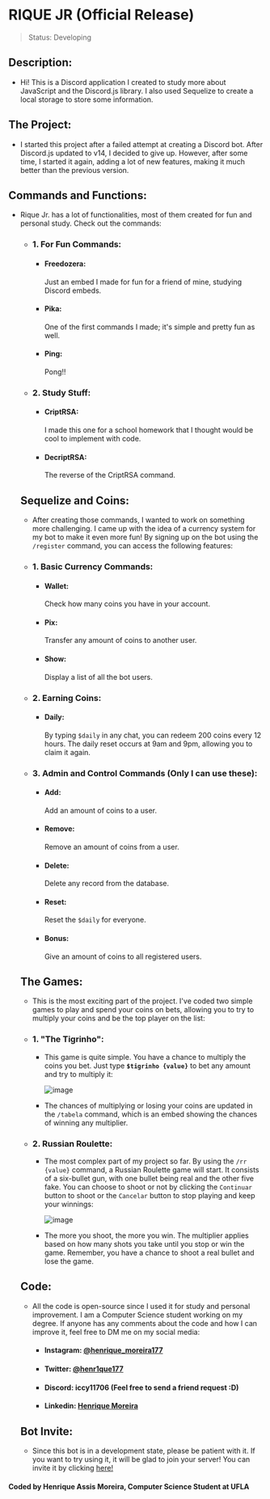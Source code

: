 # RIQUE JR (Official Release)

> Status: Developing

## Description:

- Hi! This is a Discord application I created to study more about JavaScript and the Discord.js library. I also used Sequelize to create a local storage to store some information.


## The Project:

- I started this project after a failed attempt at creating a Discord bot. After Discord.js updated to v14, I decided to give up. However, after some time, I started it again, adding a lot of new features, making it much better than the previous version.


## Commands and Functions:

- Rique Jr. has a lot of functionalities, most of them created for fun and personal study. Check out the commands:

  + ### 1. For Fun Commands:
    + <h4>Freedozera: </h4>Just an embed I made for fun for a friend of mine, studying Discord embeds.
    + <h4>Pika: </h4>One of the first commands I made; it's simple and pretty fun as well.
    + <h4>Ping: </h4>Pong!!
    
  + ### 2. Study Stuff:
    + <h4>CriptRSA: </h4>I made this one for a school homework that I thought would be cool to implement with code.
    + <h4>DecriptRSA: </h4>The reverse of the CriptRSA command.
  

  ## Sequelize and Coins:

  - After creating those commands, I wanted to work on something more challenging. I came up with the idea of a currency system for my bot to make it even more fun! By signing up on the bot using the <code>/register</code> command, you can access the following features:

   + ### 1. Basic Currency Commands:
     + <h4>Wallet: </h4>Check how many coins you have in your account.
     + <h4>Pix: </h4>Transfer any amount of coins to another user.
     + <h4>Show: </h4>Display a list of all the bot users.
     
   + ### 2. Earning Coins:
     + <h4>Daily: </h4>By typing <code>$daily</code> in any chat, you can redeem 200 coins every 12 hours. The daily reset occurs at 9am and 9pm, allowing you to claim it again.

   + ### 3. Admin and Control Commands (Only I can use these):
     + <h4>Add: </h4>Add an amount of coins to a user.
     + <h4>Remove: </h4>Remove an amount of coins from a user.
     + <h4>Delete: </h4>Delete any record from the database.
     + <h4>Reset: </h4>Reset the <code>$daily</code> for everyone.
     + <h4>Bonus: </h4>Give an amount of coins to all registered users.


  ## The Games:

  - This is the most exciting part of the project. I've coded two simple games to play and spend your coins on bets, allowing you to try to multiply your coins and be the top player on the list:

   + ### 1. "The Tigrinho":
     
     - This game is quite simple. You have a chance to multiply the coins you bet. Just type <code>**$tigrinho {value}**</code> to bet any amount and try to multiply it:
       
       ![image](https://github.com/henrique117/RiqueJR_2.0/assets/86057591/328daa1a-62e5-4456-b3d9-b53367e921f5)

     - The chances of multiplying or losing your coins are updated in the <code>/tabela</code> command, which is an embed showing the chances of winning any multiplier.
    
   + ### 2. Russian Roulette:
     
     - The most complex part of my project so far. By using the <code>/rr {value}</code> command, a Russian Roulette game will start. It consists of a six-bullet gun, with one bullet being real and the other five fake. You can choose to shoot or not by clicking the <code>Continuar</code> button to shoot or the <code>Cancelar</code> button to stop playing and keep your winnings:
    
       ![image](https://github.com/henrique117/RiqueJR_2.0/assets/86057591/29f85285-b86a-494b-86c5-996e6281724f)

     - The more you shoot, the more you win. The multiplier applies based on how many shots you take until you stop or win the game. Remember, you have a chance to shoot a real bullet and lose the game.

  ## Code:

  - All the code is open-source since I used it for study and personal improvement. I am a Computer Science student working on my degree. If anyone has any comments about the code and how I can improve it, feel free to DM me on my social media:
 
    + #### Instagram: [@henrique_moreira177](https://www.instagram.com/henrique_moreira177/)
    + #### Twitter: [@henr1que177](https://x.com/henr1que177)
    + #### Discord: iccy11706 (Feel free to send a friend request :D)
    + #### Linkedin: [Henrique Moreira](https://www.linkedin.com/in/henrique-moreira-274b8027b/)
   
  ## Bot Invite:

  - Since this bot is in a development state, please be patient with it. If you want to try using it, it will be glad to join your server! You can invite it by clicking [here!](https://discord.com/oauth2/authorize?client_id=875759536131145738&permissions=8&scope=bot)

#### Coded by Henrique Assis Moreira, Computer Science Student at UFLA
